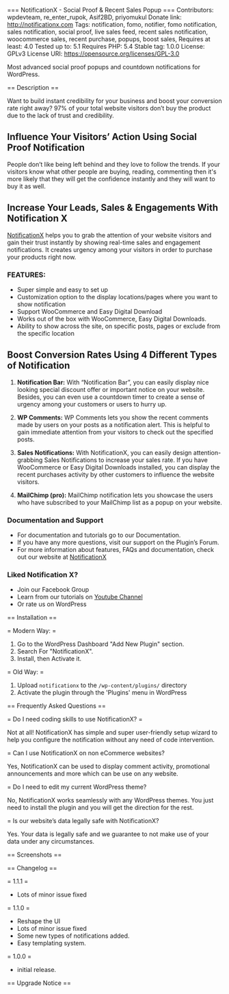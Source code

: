 === NotificationX - Social Proof & Recent Sales Popup ===
Contributors: wpdevteam, re_enter_rupok, Asif2BD, priyomukul
Donate link: http://notificationx.com
Tags: notification, fomo, notifier, fomo notification, sales notification, social proof, live sales feed, recent sales notification, woocommerce sales, recent purchase, popups, boost sales, 
Requires at least: 4.0
Tested up to: 5.1
Requires PHP: 5.4
Stable tag: 1.0.0
License: GPLv3
License URI: https://opensource.org/licenses/GPL-3.0

Most advanced social proof popups and countdown notifications for WordPress. 

== Description ==

Want to build instant credibility for your business and boost your conversion rate right away? 97% of your total website visitors don’t buy the product due to the lack of trust and credibility.


## Influence Your Visitors’ Action Using Social Proof Notification ##

People don’t like being left behind and they love to follow the trends. If your visitors know what other people are buying, reading, commenting then it's more likely that they will get the confidence instantly and they will want to buy it as well. 

## Increase Your Leads, Sales & Engagements With Notification X ##

[NotificationX](https://notificationx.com) helps you to grab the attention of your website visitors and gain their trust instantly by showing real-time sales and engagement notifications. It creates urgency among your visitors in order to purchase your products right now. 

### FEATURES: ###

- Super simple and easy to set up
- Customization option to the display locations/pages where you want to show notification 
- Support WooCommerce and Easy Digital Download
- Works out of the box with WooCommerce, Easy Digital Downloads.
- Ability to show across the site, on specific posts, pages or exclude from the specific location

## Boost Conversion Rates Using 4 Different Types of Notification ##


1. **Notification Bar:** With “Notification Bar”, you can easily display nice looking special discount offer or important notice on your website. Besides, you can even use a countdown timer to create a sense of urgency among your customers or users to hurry up.

2. **WP Comments:** WP Comments lets you show the recent comments made by users on your posts as a notification alert. This is helpful to gain immediate attention from your visitors to check out the specified posts.

3. **Sales Notifications:** With NotificationX, you can easily design attention-grabbing Sales Notifications to increase your sales rate. If you have WooCommerce or Easy Digital Downloads installed, you can display the recent purchases activity by other customers to influence the website visitors.

4. **MailChimp (pro):** MailChimp notification lets you showcase the users who have subscribed to your MailChimp list as a popup on your website.


### Documentation and Support ###

- For documentation and tutorials go to our Documentation.
- If you have any more questions, visit our support on the Plugin’s Forum.
- For more information about features, FAQs and documentation, check out our website at [NotificationX](https://notificationx.com)

### Liked Notification X? ###

- Join our Facebook Group
- Learn from our tutorials on [Youtube Channel](https://wpdeveloper.net/go/youtube-channel)
- Or rate us on WordPress 


== Installation ==

= Modern Way: =
1. Go to the WordPress Dashboard "Add New Plugin" section.
2. Search For "NotificationX". 
3. Install, then Activate it.

= Old Way: =
1. Upload `notificationx` to the `/wp-content/plugins/` directory
2. Activate the plugin through the 'Plugins' menu in WordPress



== Frequently Asked Questions ==

= Do I need coding skills to use NotificationX? =

Not at all! NotificationX has simple and super user-friendly setup wizard to help you configure the notification without any need of code intervention.

= Can I use NotificationX on non eCommerce websites?

Yes, NotificationX can be used to display comment activity, promotional announcements and more which can be use on any website.

= Do I need to edit my current WordPress theme?

No, NotificationX works seamlessly with any WordPress themes. You just need to install the plugin and you will get the direction for the rest.

= Is our website’s data legally safe with NotificationX?

Yes. Your data is legally safe and we guarantee to not make use of your data under any circumstances.

== Screenshots ==


== Changelog ==

= 1.1.1 =
* Lots of minor issue fixed

= 1.1.0 =
* Reshape the UI
* Lots of minor issue fixed
* Some new types of notifications added.
* Easy templating system.

= 1.0.0 =
* initial release.


== Upgrade Notice ==


